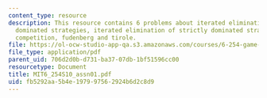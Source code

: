 ```yaml
---
content_type: resource
description: This resource contains 6 problems about iterated elimination of strictly
  dominated strategies, iterated elimination of strictly dominated strategies in cournot
  competition, fudenberg and tirole.
file: https://ol-ocw-studio-app-qa.s3.amazonaws.com/courses/6-254-game-theory-with-engineering-applications-spring-2010/fb5292aa5b4e197997562924b6d2c8d9_MIT6_254S10_assn01.pdf
file_type: application/pdf
parent_uid: 706d2d0b-d731-ba37-07db-1bf51596cc00
resourcetype: Document
title: MIT6_254S10_assn01.pdf
uid: fb5292aa-5b4e-1979-9756-2924b6d2c8d9
---
```

